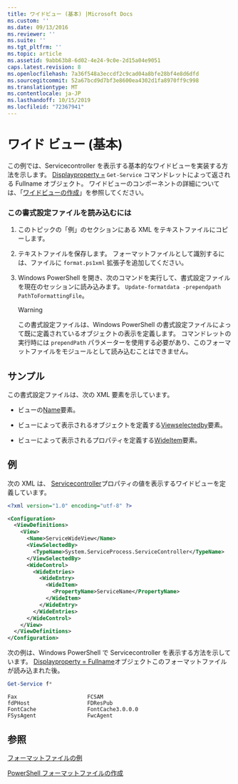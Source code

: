 ```yaml
---
title: ワイドビュー (基本) |Microsoft Docs
ms.custom: ''
ms.date: 09/13/2016
ms.reviewer: ''
ms.suite: ''
ms.tgt_pltfrm: ''
ms.topic: article
ms.assetid: 9abb63b8-6d02-4e24-9c0e-2d15a04e9051
caps.latest.revision: 8
ms.openlocfilehash: 7a36f548a3eccdf2c9cad04a8bfe28bf4e8d6dfd
ms.sourcegitcommit: 52a67bcd9d7bf3e8600ea4302d1fa8970ff9c998
ms.translationtype: MT
ms.contentlocale: ja-JP
ms.lasthandoff: 10/15/2019
ms.locfileid: "72367941"
---
```

# <a name="wide-view-basic"></a>ワイド ビュー (基本)

この例では、Servicecontroller を表示する基本的なワイドビューを実装する方法を示します。 [Displayproperty =](/dotnet/api/System.ServiceProcess.ServiceController) `Get-Service` コマンドレットによって返される Fullname オブジェクト。 ワイドビューのコンポーネントの詳細については、「[ワイドビューの作成](./creating-a-wide-view.md)」を参照してください。

### <a name="to-load-this-formatting-file"></a>この書式設定ファイルを読み込むには

1. このトピックの「例」のセクションにある XML をテキストファイルにコピーします。

2. テキストファイルを保存します。 フォーマットファイルとして識別するには、ファイルに `format.ps1xml` 拡張子を追加してください。

3. Windows PowerShell を開き、次のコマンドを実行して、書式設定ファイルを現在のセッションに読み込みます。 `Update-formatdata -prependpath PathToFormattingFile`。

   > [!WARNING]
   > この書式設定ファイルは、Windows PowerShell の書式設定ファイルによって既に定義されているオブジェクトの表示を定義します。 コマンドレットの実行時には `prependPath` パラメーターを使用する必要があり、このフォーマットファイルをモジュールとして読み込むことはできません。

## <a name="demonstrates"></a>サンプル

この書式設定ファイルは、次の XML 要素を示しています。

- ビューの[Name](./name-element-for-view-format.md)要素。

- ビューによって表示されるオブジェクトを定義する[Viewselectedby](./viewselectedby-element-format.md)要素。

- ビューによって表示されるプロパティを定義する[WideItem](./wideitem-element-for-widecontrol-format.md)要素。

## <a name="example"></a>例

次の XML は、 [Servicecontroller](/dotnet/api/System.ServiceProcess.ServiceController.ServiceName)プロパティの値を表示するワイドビューを定義しています。

```xml
<?xml version="1.0" encoding="utf-8" ?>

<Configuration>
  <ViewDefinitions>
    <View>
      <Name>ServiceWideView</Name>
      <ViewSelectedBy>
        <TypeName>System.ServiceProcess.ServiceController</TypeName>
      </ViewSelectedBy>
      <WideControl>
        <WideEntries>
          <WideEntry>
            <WideItem>
              <PropertyName>ServiceName</PropertyName>
            </WideItem>
          </WideEntry>
        </WideEntries>
      </WideControl>
    </View>
  </ViewDefinitions>
</Configuration>
```

次の例は、Windows PowerShell で Servicecontroller を表示する方法を示しています。 [Displayproperty = Fullname](/dotnet/api/System.ServiceProcess.ServiceController)オブジェクトこのフォーマットファイルが読み込まれた後。

```powershell
Get-Service f*
```

```output
Fax                      FCSAM
fdPHost                  FDResPub
FontCache                FontCache3.0.0.0
FSysAgent                FwcAgent
```

## <a name="see-also"></a>参照

[フォーマットファイルの例](./examples-of-formatting-files.md)

[PowerShell フォーマットファイルの作成](./writing-a-powershell-formatting-file.md)

